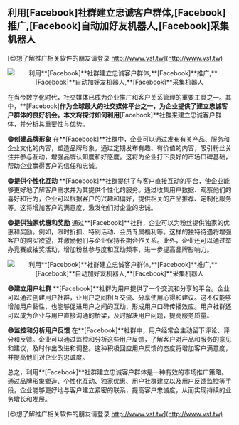 ## **利用**[Facebook]**社群建立忠诚客户群体,**[Facebook]**推广,**[Facebook]**自动加好友机器人,**[Facebook]**采集机器人**

[😍想了解推广相关软件的朋友请登录 http://www.vst.tw](http://www.vst.tw)

 <center><img src="https://vst.tw/MP4/tuiguang/png/4.png" alt="利用**[Facebook]**社群建立忠诚客户群体,**[Facebook]**推广,**[Facebook]**自动加好友机器人,**[Facebook]**采集机器人"></center>

在当今数字化时代，社交媒体已成为企业推广和客户关系管理的重要工具之一。其中，**[Facebook]**作为全球最大的社交媒体平台之一，为企业提供了建立忠诚客户群体的良好机会。本文将探讨如何利用**[Facebook]**社群来建立忠诚客户群体，并分析其重要性与优势。

**😄创建品牌形象**
在**[Facebook]**社群中，企业可以通过发布有关产品、服务和企业文化的内容，塑造品牌形象。通过定期发布有趣、有价值的内容，吸引粉丝关注并参与互动，增强品牌认知度和好感度。这将为企业打下良好的市场口碑基础，帮助企业赢得客户的信任和忠诚。

**😄提供个性化互动**
**[Facebook]**社群提供了与客户直接互动的平台，使企业能够更好地了解客户需求并为其提供个性化的服务。通过收集用户数据、观察他们的喜好和行为，企业可以根据客户的兴趣和偏好，提供相关的产品推荐、定制化服务等。这将增加客户的满意度，激发他们对企业的忠诚。

**😄提供独家优惠和奖励**
通过**[Facebook]**社群，企业可以为粉丝提供独家的优惠和奖励。例如，限时折扣、特别活动、会员专属福利等。这样的独特待遇将增强客户的购买欲望，并激励他们与企业保持长期合作关系。此外，企业还可以通过举办竞赛或抽奖活动，增加粉丝参与度和互动频率，进一步提高品牌影响力。

 <center><img src="https://vst.tw/MP4/tuiguang/png/3.png" alt="利用**[Facebook]**社群建立忠诚客户群体,**[Facebook]**推广,**[Facebook]**自动加好友机器人,**[Facebook]**采集机器人"></center>

**😄建立用户社群**
**[Facebook]**社群为用户提供了一个交流和分享的平台。企业可以通过创建用户社群，让用户之间相互交流、分享使用心得和建议。这不仅能够增加用户黏性，也能够促进用户之间的互动，形成用户口碑传播效应。用户社群还可以成为企业与用户直接沟通的桥梁，及时解决用户问题，提高服务质量。

**😄监控和分析用户反馈**
在**[Facebook]**社群中，用户经常会主动留下评论、评分和反馈。企业可以通过监控和分析这些用户反馈，了解客户对产品和服务的意见和建议，及时作出改进和调整。这种积极回应用户反馈的态度将增加客户满意度，并提高他们对企业的忠诚度。

总之，利用**[Facebook]**社群建立忠诚客户群体是一种有效的市场推广策略。通过品牌形象塑造、个性化互动、独家优惠、用户社群建立以及用户反馈监控等手段，企业能够更好地与客户建立紧密的联系，提高客户忠诚度，从而实现持续的业务增长和发展。

[😍想了解推广相关软件的朋友请登录 http://www.vst.tw](http://www.vst.tw)



